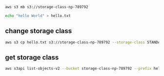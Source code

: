 ```sh
aws s3 mb s3://storage-class-np-789792
```

```sh
echo "hello World" > hello.txt
```
## change storage class
```sh
aws s3 cp hello.txt s3://storage-class-np-789792 --storage-class STANDARD_IA
```

## get storage class
```sh
aws s3api list-objects-v2 --bucket storage-class-np-789792 --prefix hello.txt --query "Contents[*].StorageClass" --output text
```